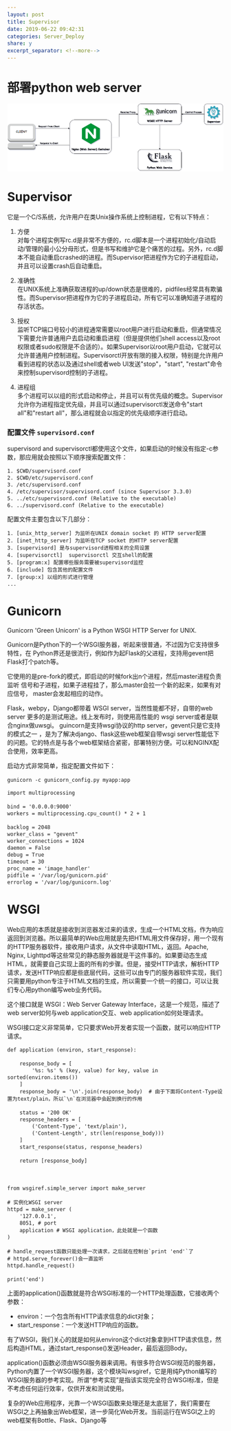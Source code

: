 ```yaml
---
layout: post
title: Supervisor
date: 2019-06-22 09:42:31
categories: Server_Deploy
share: y
excerpt_separator: <!--more-->
---
```



<!--more-->

# 部署python web server 
![](../images/nginx_gunicorn_supervisor.png)

# Supervisor

它是一个C/S系统，允许用户在类Unix操作系统上控制进程，它有以下特点：

1. 方便   
	对每个进程实例写rc.d是非常不方便的，rc.d脚本是一个进程初始化/自动启动/管理的最小公分母形式，但是书写和维护它是个痛苦的过程。另外，rc.d脚本不能自动重启crashed的进程。而Supervisor把进程作为它的子进程启动，并且可以设置crash后自动重启。
	
2. 准确性   
	在UNIX系统上准确获取进程的up/down状态是很难的，pidfiles经常具有欺骗性。而Supervisor把进程作为它的子进程启动，所有它可以准确知道子进程的存活状态。

3. 授权   
	监听TCP端口号较小的进程通常需要以root用户进行启动和重启，但通常情况下需要允许普通用户去启动和重启进程（但是提供他们shell access以及root权限或者sudo权限是不合适的）。如果Supervisor以root用户启动，它就可以允许普通用户控制进程。Supervisorctl开放有限的接入权限，特别是允许用户看到进程的状态以及通过shell或者web UI发送"stop"，"start", "restart"命令来控制supervisord控制的子进程。
	
4. 进程组   
	多个进程可以以组的形式启动和停止，并且可以有优先级的概念。Supervisor允许你为进程指定优先级，并且可以通过supervisorctl发送命令"start all"和"restart all"，那么进程就会以指定的优先级顺序进行启动。
	
### 配置文件 `supervisord.conf`

supervisord and supervisorctl都使用这个文件，如果启动的时候没有指定-c参数，那应用就会按照以下顺序搜索配置文件：

```
1. $CWD/supervisord.conf
2. $CWD/etc/supervisord.conf
3. /etc/supervisord.conf
4. /etc/supervisor/supervisord.conf (since Supervisor 3.3.0)
5. ../etc/supervisord.conf (Relative to the executable)
6. ../supervisord.conf (Relative to the executable)
```

配置文件主要包含以下几部分：

```
1. [unix_http_server] 为监听在UNIX domain socket 的 HTTP server配置
2. [inet_http_server] 为监听在TCP socket 的HTTP server配置
3. [supervisord] 是与supervisord进程相关的全局设置
4. [supervisorctl]  supervisorctl 交互shell的配置
5. [program:x] 配置哪些服务需要被supervisord监控
6. [include] 包含其他的配置文件
7. [group:x] 以组的形式进行管理
...
```	
# Gunicorn

Gunicorn 'Green Unicorn' is a Python WSGI HTTP Server for UNIX.

Gunicorn是Python下的一个WSGI服务器，听起来很普通，不过因为它支持很多特性，在 Python界还是很流行，例如作为起Flask的父进程，支持用gevent把Flask打个patch等。

它使用的是pre-fork的模式，即启动的时候fork出n个进程，然后master进程负责监听 信号和子进程，如果子进程挂了，那么master会拉一个新的起来，如果有对应信号， master会发起相应的动作。

Flask，webpy，Django都带着 WSGI server，当然性能都不好，自带的web server 更多的是测试用途。线上发布时，则使用高性能的 wsgi server或者是联合nginx做uwsgi。 guincorn是支持wsgi协议的http server，gevent只是它支持的模式之一 ，是为了解决django、flask这些web框架自带wsgi server性能低下的问题。它的特点是与各个web框架结合紧密，部署特别方便。可以和NGINX配合使用，效率更高。

启动方式非常简单，指定配置文件如下：

`gunicorn -c gunicorn_config.py myapp:app`

```
import multiprocessing

bind = '0.0.0.0:9000'
workers = multiprocessing.cpu_count() * 2 + 1

backlog = 2048
worker_class = "gevent"
worker_connections = 1024
daemon = False
debug = True
timeout = 30
proc_name = 'image_handler'
pidfile = '/var/log/gunicorn.pid'
errorlog = '/var/log/gunicorn.log'
```


# WSGI

Web应用的本质就是接收到浏览器发过来的请求，生成一个HTML文档，作为响应返回到浏览器。所以最简单的Web应用就是先把HTML用文件保存好，用一个现有的HTTP服务器软件，接收用户请求，从文件中读取HTML，返回。Apache, Nginx, Lighttpd等这些常见的静态服务器就是干这件事的。如果要动态生成HTML，就需要自己实现上面的所有的步骤。但是，接受HTTP请求，解析HTTP请求，发送HTTP响应都是些底层代码，这些可以由专门的服务器软件实现，我们只需要用python专注于HTML文档的生成，所以需要一个统一的接口，可以让我们专心用python编写web业务代码。

这个接口就是 WSGI：Web Server Gateway Interface，这是一个规范，描述了web server如何与web application交互、web application如何处理请求。

WSGI接口定义非常简单，它只要求Web开发者实现一个函数，就可以响应HTTP请求。

```
def application (environ, start_response):

    response_body = [
        '%s: %s' % (key, value) for key, value in sorted(environ.items())
    ]
    response_body = '\n'.join(response_body)  # 由于下面将Content-Type设置为text/plain，所以`\n`在浏览器中会起到换行的作用

    status = '200 OK'
    response_headers = [
        ('Content-Type', 'text/plain'),
        ('Content-Length', str(len(response_body)))
    ]
    start_response(status, response_headers)

    return [response_body]
    
    

from wsgiref.simple_server import make_server

# 实例化WSGI server
httpd = make_server (
    '127.0.0.1',
    8051, # port
    application # WSGI application，此处就是一个函数
)

# handle_request函数只能处理一次请求，之后就在控制台`print 'end'`了
# httpd.serve_forever()会一直监听
httpd.handle_request()

print('end')
```

上面的application()函数就是符合WSGI标准的一个HTTP处理函数，它接收两个参数：

- environ：一个包含所有HTTP请求信息的dict对象；
- start_response：一个发送HTTP响应的函数。

有了WSGI，我们关心的就是如何从environ这个dict对象拿到HTTP请求信息，然后构造HTML，通过start_response()发送Header，最后返回Body。

application()函数必须由WSGI服务器来调用。有很多符合WSGI规范的服务器，Python内置了一个WSGI服务器，这个模块叫wsgiref，它是用纯Python编写的WSGI服务器的参考实现。所谓“参考实现”是指该实现完全符合WSGI标准，但是不考虑任何运行效率，仅供开发和测试使用。

复杂的Web应用程序，光靠一个WSGI函数来处理还是太底层了，我们需要在WSGI之上再抽象出Web框架，进一步简化Web开发。当前运行在WSGI之上的web框架有Bottle、Flask、Django等

